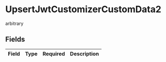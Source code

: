 # UpsertJwtCustomizerCustomData2

arbitrary


## Fields

| Field       | Type        | Required    | Description |
| ----------- | ----------- | ----------- | ----------- |